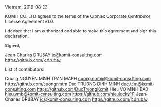 Vietnam, 2019-08-23

KOMIT CO.,LTD agrees to the terms of the Ciphlex Corporate Contributor License
Agreement v1.0.

I declare that I am authorized and able to make this agreement and sign this
declaration.

Signed,

Jean-Charles DRUBAY jc@komit-consulting.com https://github.com/jcdrubay

List of contributors:

Cuong NGUYEN MINH TRAN MANH cuong.nmtm@komit-consulting.com https://github.com/cuongnmtm
Duc TRUONG DINH MINH duc.tdm@komit-consulting.com https://github.com/DucTruongKomit
Hieu VO MINH BAO hieu.vmb@komit-consulting.com https://github.com/hieulucky111
Jean-Charles DRUBAY jc@komit-consulting.com https://github.com/jcdrubay
